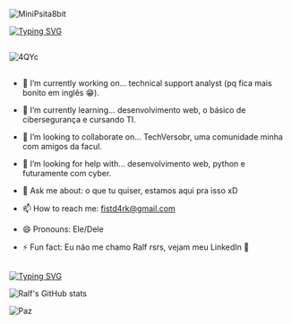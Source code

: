 
![MiniPsita8bit](https://github.com/FistDark/FistDark/assets/13612870/8c9a24ae-2189-4ae0-9618-f6378d20467b)

[![Typing SVG](https://readme-typing-svg.demolab.com?font=Fira+Code&duration=2000&pause=1000&color=47F7AF&center=true&random=false&width=435&lines=Hello+friend...+%F0%9F%91%8B;Eu+sou+o+Ralf+%F0%9F%A6%9C;Sejam+bem-vindos+ao+meu+perfil+%F0%9F%98%81)](https://git.io/typing-svg)

##
![4QYc](https://github.com/FistDark/FistDark/assets/13612870/5f3b3241-ed91-4671-9d3b-fb1261fb40ab)
##

- 🔭 I’m currently working on... technical support analyst (pq fica mais bonito em inglês 😁).

- 🌱 I’m currently learning... desenvolvimento web, o básico de cibersegurança e cursando TI.

- 👯 I’m looking to collaborate on... TechVersobr, uma comunidade minha com amigos da facul.

- 🤔 I’m looking for help with... desenvolvimento web, python e futuramente com cyber.

- 💬 Ask me about: o que tu quiser, estamos aqui pra isso xD 

- 📫 How to reach me: fistd4rk@gmail.com

- 😄 Pronouns: Ele/Dele

- ⚡ Fun fact: Eu não me chamo Ralf rsrs, vejam meu LinkedIn 🤭

##

[![Typing SVG](https://readme-typing-svg.demolab.com?font=Fira+Code&pause=2000&center=true&random=false&width=435&lines=Acompanhem+minha+jornada+;e+fiquem+%C3%A0+vontade+;para+fazer+parte+dela+%F0%9F%A4%97)](https://git.io/typing-svg)

![Ralf's GitHub stats](https://github-readme-stats.vercel.app/api?username=FistDark&show_icons=true&theme=dark)


![Paz](https://github.com/FistDark/FistDark/assets/13612870/91ac2885-d044-4127-bcbe-a1ca5611404b)
